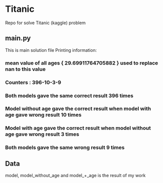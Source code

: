 # Titanic
Repo for solve Titanic (kaggle) problem

## main.py 
This is main solution file
Printing information:

### mean value of all ages { 29.69911764705882 } used to replace nan to this value
### Counters : 396-10-3-9
### Both models gave the same correct result 396 times
### Model without age gave the correct result when model with age gave wrong result 10 times
### Model with age gave the correct result when model without age gave wrong result 3 times
### Both models gave the same wrong result 9 times


## Data
model, model_without_age and model_+_age is the result of my work

